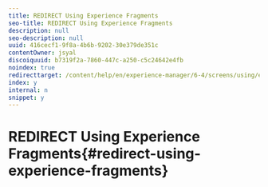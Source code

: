 ```yaml
---
title: REDIRECT Using Experience Fragments
seo-title: REDIRECT Using Experience Fragments
description: null
seo-description: null
uuid: 416cecf1-9f8a-4b6b-9202-30e379de351c
contentOwner: jsyal
discoiquuid: b7319f2a-7860-447c-a250-c5c24642e4fb
noindex: true
redirecttarget: /content/help/en/experience-manager/6-4/screens/using/experience-fragments-in-screens
index: y
internal: n
snippet: y
---
```


# REDIRECT Using Experience Fragments{#redirect-using-experience-fragments}

